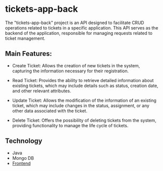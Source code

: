 # tickets-app-back
The "tickets-app-back" project is an API designed to facilitate CRUD operations related to tickets in a specific application. This API serves as the backend of the application, responsible for managing requests related to ticket management.
## Main Features:

- Create Ticket: Allows the creation of new tickets in the system, capturing the information necessary for their registration.

- Read Ticket: Provides the ability to retrieve detailed information about existing tickets, which may include details such as status, creation date, and other relevant attributes.

- Update Ticket: Allows the modification of the information of an existing ticket, which may include changes in the status, assignment, or any other data associated with the ticket.

- Delete Ticket: Offers the possibility of deleting tickets from the system, providing functionality to manage the life cycle of tickets.

## Technology
- Java
- Mongo DB
- [Frontend](https://github.com/bmo86/tickets-app-front)
